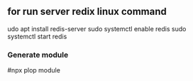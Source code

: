 

## for run server redix linux command 
udo apt install redis-server
sudo systemctl enable redis
sudo systemctl start redis


### Generate module
#npx plop module

